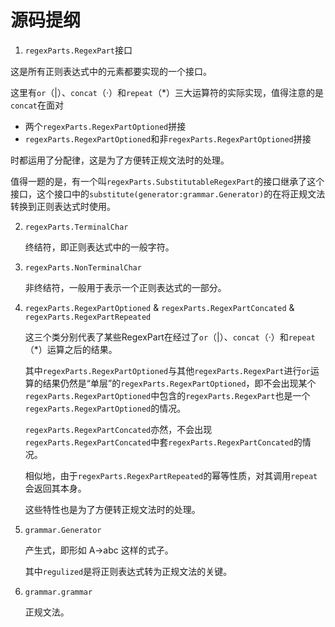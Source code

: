 # 源码提纲

1. `regexParts.RegexPart`接口

  这是所有正则表达式中的元素都要实现的一个接口。

  这里有`or`（|）、`concat`（·）和`repeat`（\*）三大运算符的实际实现，值得注意的是`concat`在面对

  - 两个`regexParts.RegexPartOptioned`拼接
  - `regexParts.RegexPartOptioned`和非`regexParts.RegexPartOptioned`拼接

  时都运用了分配律，这是为了方便转正规文法时的处理。

  值得一题的是，有一个叫`regexParts.SubstitutableRegexPart`的接口继承了这个接口，这个接口中的`substitute(generator:grammar.Generator)`的在将正规文法转换到正则表达式时使用。

2. `regexParts.TerminalChar`

    终结符，即正则表达式中的一般字符。

3. `regexParts.NonTerminalChar`

    非终结符，一般用于表示一个正则表达式的一部分。

4. `regexParts.RegexPartOptioned` & `regexParts.RegexPartConcated` & `regexParts.RegexPartRepeated`

    这三个类分别代表了某些RegexPart在经过了`or`（|）、`concat`（·）和`repeat`（\*）运算之后的结果。

    其中`regexParts.RegexPartOptioned`与其他`regexParts.RegexPart`进行`or`运算的结果仍然是“单层”的`regexParts.RegexPartOptioned`，即不会出现某个`regexParts.RegexPartOptioned`中包含的`regexParts.RegexPart`也是一个`regexParts.RegexPartOptioned`的情况。

    `regexParts.RegexPartConcated`亦然，不会出现`regexParts.RegexPartConcated`中套`regexParts.RegexPartConcated`的情况。

    相似地，由于`regexParts.RegexPartRepeated`的幂等性质，对其调用`repeat`会返回其本身。

    这些特性也是为了方便转正规文法时的处理。

5. `grammar.Generator`

    产生式，即形如 A->abc 这样的式子。

    其中`regulized`是将正则表达式转为正规文法的关键。

6. `grammar.grammar`

    正规文法。

